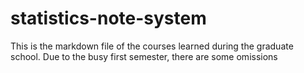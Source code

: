 # statistics-note-system
This is the markdown file of the courses learned during the graduate school. Due to the busy first semester, there are some omissions
